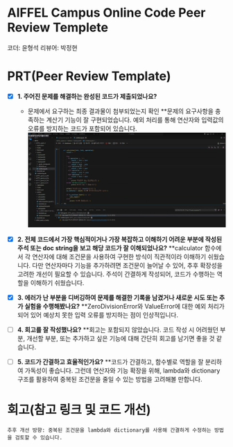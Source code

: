 # AIFFEL Campus Online Code Peer Review Templete
코더: 윤형석
리뷰어: 박정현


# PRT(Peer Review Template)
- [x]  **1. 주어진 문제를 해결하는 완성된 코드가 제출되었나요?**
    - 문제에서 요구하는 최종 결과물이 첨부되었는지 확인
       **문제의 요구사항을 충족하는 계산기 기능이 잘 구현되었습니다. 예외 처리를 통해 연산자와 입력값의 오류를 방지하는 코드가 포함되어 있습니다.
           ![image02](./image02.png)
    
- [x]  **2. 전체 코드에서 가장 핵심적이거나 가장 복잡하고 이해하기 어려운 부분에 작성된 
주석 또는 doc string을 보고 해당 코드가 잘 이해되었나요?**
        **calculator 함수에서 각 연산자에 대해 조건문을 사용하여 구현한 방식이 직관적이라 이해하기 쉬웠습니다.
        다만 연산자마다 기능을 추가하려면 조건문이 늘어날 수 있어, 추후 확장성을 고려한 개선이 필요할 수 있습니다.
        주석이 간결하게 작성되어, 코드가 수행하는 역할을 이해하기 쉬웠습니다.
        
- [x]  **3. 에러가 난 부분을 디버깅하여 문제를 해결한 기록을 남겼거나
새로운 시도 또는 추가 실험을 수행해봤나요?**
       **ZeroDivisionError와 ValueError에 대한 예외 처리가 되어 있어 예상치 못한 입력 오류를 방지하는 점이 인상적입니다. 
        
- [ ]  **4. 회고를 잘 작성했나요?**
       **회고는 포함되지 않았습니다. 코드 작성 시 어려웠던 부분, 개선할 부분,
       또는 추가하고 싶은 기능에 대해 간단히 회고를 남기면 좋을 것 같습니다.
        
- [ ]  **5. 코드가 간결하고 효율적인가요?**
       **코드가 간결하고, 함수별로 역할을 잘 분리하여 가독성이 좋습니다. 그런데 연산자와 기능 확장을 위해, lambda와 dictionary 구조를 활용하여
       중복된 조건문을 줄일 수 있는 방법을 고려해볼 만합니다.


# 회고(참고 링크 및 코드 개선)
```
추후 개선 방향: 중복된 조건문을 lambda와 dictionary를 사용해 간결하게 수정하는 방법을 검토할 수 있습니다.
```





